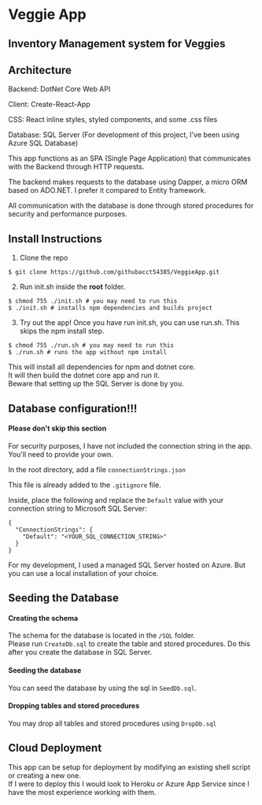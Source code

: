 # Veggie App

## Inventory Management system for Veggies

## Architecture

Backend: DotNet Core Web API

Client: Create-React-App

CSS: React inline styles, styled components, and some .css files

Database: SQL Server (For development of this project, I've been using Azure SQL Database)

This app functions as an SPA (Single Page Application) that communicates with the Backend through HTTP requests.

The backend makes requests to the database using Dapper, a micro ORM based on ADO<span></span>.NET. I prefer it compared to Entity framework.

All communication with the database is done through stored procedures for security and performance purposes.

## Install Instructions

1. Clone the repo

```
$ git clone https://github.com/githubacct54385/VeggieApp.git
```

2. Run init<span></span>.sh inside the **root** folder.

```
$ chmod 755 ./init.sh # you may need to run this
$ ./init.sh # installs npm dependencies and builds project
```

3. Try out the app!
   Once you have run init<span>.sh</span>, you can use run<span>.sh</span>. This skips the npm install step.

```
$ chmod 755 ./run.sh # you may need to run this
$ ./run.sh # runs the app without npm install
```

This will install all dependencies for npm and dotnet core.  
It will then build the dotnet core app and run it.  
Beware that setting up the SQL Server is done by you.

## Database configuration!!!

#### Please don't skip this section

For security purposes, I have not included the connection string in the app. You'll need to provide your own.

In the root directory, add a file `connectionStrings.json`

This file is already added to the `.gitignore` file.

Inside, place the following and replace the `Default` value with your connection string to Microsoft SQL Server:

```
{
  "ConnectionStrings": {
    "Default": "<YOUR_SQL_CONNECTION_STRING>"
  }
}

```

For my development, I used a managed SQL Server hosted on Azure. But you can use a local installation of your choice.

## Seeding the Database

#### Creating the schema

The schema for the database is located in the `/SQL` folder.  
Please run `CreateDb.sql` to create the table and stored procedures. Do this after you create the database in SQL Server.

#### Seeding the database

You can seed the database by using the sql in `SeedDb.sql`.

#### Dropping tables and stored procedures

You may drop all tables and stored procedures using `DropDb.sql`

## Cloud Deployment

This app can be setup for deployment by modifying an existing shell script or creating a new one.  
If I were to deploy this I would look to Heroku or Azure App Service since I have the most experience working with them.
